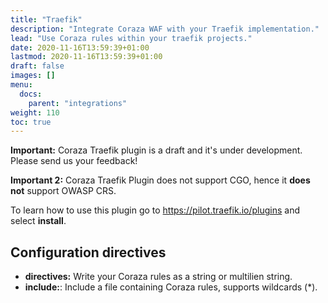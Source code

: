 ```yaml
---
title: "Traefik"
description: "Integrate Coraza WAF with your Traefik implementation."
lead: "Use Coraza rules within your traefik projects."
date: 2020-11-16T13:59:39+01:00
lastmod: 2020-11-16T13:59:39+01:00
draft: false
images: []
menu:
  docs:
    parent: "integrations"
weight: 110
toc: true
---
```


**Important:** Coraza Traefik plugin is a draft and it's under development. Please send us your feedback!

**Important 2:** Coraza Traefik Plugin does not support CGO, hence it **does not** support OWASP CRS.

To learn how to use this plugin go to https://pilot.traefik.io/plugins and select **install**.

## Configuration directives

- **directives:** Write your Coraza rules as a string or multilien string.
- **include:**: Include a file containing Coraza rules, supports wildcards (*).
